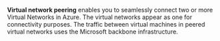 **Virtual network peering** enables you to seamlessly connect two or more Virtual Networks in Azure. The virtual networks appear as one for connectivity purposes. The traffic between virtual machines in peered virtual networks uses the Microsoft backbone infrastructure.